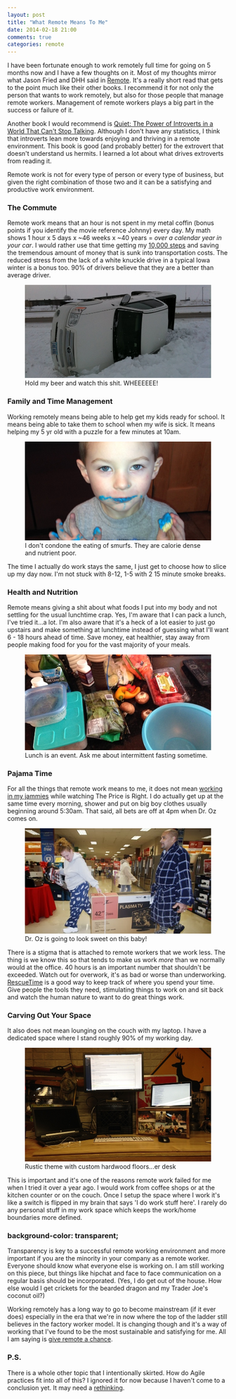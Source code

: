 ```yaml
---
layout: post
title: "What Remote Means To Me"
date: 2014-02-18 21:00
comments: true
categories: remote
---
```


I have been fortunate enough to work remotely full time for going on 5 months now and I have a few thoughts on it. Most of my thoughts mirror what Jason Fried and DHH said in [Remote](http://www.amazon.com/gp/product/B00C0ALZ0W/ref=as_li_ss_tl?ie=UTF8&camp=1789&creative=390957&creativeASIN=B00C0ALZ0W&linkCode=as2&tag=darrinholstco-20). It's a really short read that gets to the point much like their other books. I recommend it for not only the person that wants to work remotely, but also for those people that manage remote workers. Management of remote workers plays a big part in the success or failure of it.

Another book I would recommend is [Quiet: The Power of Introverts in a World That Can't Stop Talking](http://www.amazon.com/gp/product/B004J4WNL2/ref=as_li_ss_tl?ie=UTF8&camp=1789&creative=390957&creativeASIN=B004J4WNL2&linkCode=as2&tag=darrinholstco-20). Although I don't have any statistics, I think that introverts lean more towards enjoying and thriving in a remote environment. This book is good (and probably better) for the extrovert that doesn't understand us hermits. I learned a lot about what drives extroverts from reading it.

Remote work is not for every type of person or every type of business, but given the right combination of those two and it can be a satisfying and productive work environment.

### The Commute
Remote work means that an hour is not spent in my metal coffin (bonus points if you identify the movie reference Johnny) every day. My math shows 1 hour x 5 days x ~46 weeks x ~40 years = *over a calendar year in your car*. I would rather use that time getting my [10,000 steps](https://www.google.com/search?q=10000+steps) and saving the tremendous amount of money that is sunk into transportation costs. The reduced stress from the lack of a white knuckle drive in a typical Iowa winter is a bonus too. 90% of drivers believe that they are a better than average driver.

<figure class="full">
  <img src="/images/remote/commute.jpg">
  <figcaption>Hold my beer and watch this shit. WHEEEEEE!</figcaption>
</figure>

### Family and Time Management
Working remotely means being able to help get my kids ready for school. It means being able to take them to school when my wife is sick. It means helping my 5 yr old with a puzzle for a few minutes at 10am. 

<figure class="full">
  <img src="/images/remote/smurfy.jpg">
  <figcaption>I don't condone the eating of smurfs. They are calorie dense and nutrient poor.</figcaption>
</figure>

The time I actually do work stays the same, I just get to choose how to slice up my day now. I'm not stuck with 8-12, 1-5 with 2 15 minute smoke breaks.

### Health and Nutrition
Remote means giving a shit about what foods I put into my body and not settling for the usual lunchtime crap. Yes, I'm aware that I can pack a lunch, I've tried it...a lot. I'm also aware that it's a heck of a lot easier to just go upstairs and make something at lunchtime instead of guessing what I'll want 6 - 18 hours ahead of time. Save money, eat healthier, stay away from people making food for you for the vast majority of your meals.

<figure class="full">
  <img src="/images/remote/lunch.jpg">
  <figcaption>Lunch is an event. Ask me about intermittent fasting sometime.</figcaption>
</figure>

### Pajama Time
For all the things that remote work means to me, it does not mean [working in my jammies](https://twitter.com/Rass30/status/435585349318742016) while watching The Price is Right. I do actually get up at the same time every morning, shower and put on big boy clothes usually beginning around 5:30am. That said, all bets are off at 4pm when Dr. Oz comes on.

<figure class="full">
  <img src="/images/remote/pajamas.jpg">
  <figcaption>Dr. Oz is going to look sweet on this baby!</figcaption>
</figure>

There is a stigma that is attached to remote workers that we work less. The thing is we know this so that tends to make us work *more* than we normally would at the office. 40 hours is an important number that shouldn't be exceeded. Watch out for overwork, it's as bad or worse than underworking. [RescueTime](https://www.rescuetime.com/dashboard) is a good way to keep track of where you spend your time. Give people the tools they need, stimulating things to work on and sit back and watch the human nature to want to do great things work.

### Carving Out Your Space
It also does not mean lounging on the couch with my laptop. I have a dedicated space where I stand roughly 90% of my working day. 

<figure class="full">
  <img src="/images/remote/space.jpg">
  <figcaption>Rustic theme with custom hardwood floors...er desk</figcaption>
</figure>

This is important and it's one of the reasons remote work failed for me when I tried it over a year ago. I would work from coffee shops or at the kitchen counter or on the couch. Once I setup the space where I work it's like a switch is flipped in my brain that says 'I do work stuff here'. I rarely do any personal stuff in my work space which keeps the work/home boundaries more defined.

### background-color: transparent;
Transparency is key to a successful remote working environment and more important if you are the minority in your company as a remote worker. Everyone should know what everyone else is working on. I am still working on this piece, but things like hipchat and face to face communication on a regular basis should be incorporated. (Yes, I do get out of the house. How else would I get crickets for the bearded dragon and my Trader Joe's coconut oil?)

Working remotely has a long way to go to become mainstream (if it ever does) especially in the era that we're in now where the top of the ladder still believes in the factory worker model. It is changing though and it's a way of working that I've found to be the most sustainable and satisfying for me. All I am saying is [give remote a chance](http://www.youtube.com/watch?v=bO2bHSTQvdo#t=28).

### P.S.
There is a whole other topic that I intentionally skirted. How do Agile practices fit into all of this? I ignored it for now because I haven't come to a conclusion yet. It may need a [rethinking](https://signalvnoise.com/posts/3641-rethinking-agile-in-an-office-less-world).

